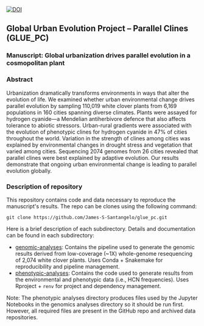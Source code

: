 [![DOI](https://zenodo.org/badge/DOI/10.5281/zenodo.5765252.svg)](https://doi.org/10.5281/zenodo.5765252)

## Global Urban Evolution Project – Parallel Clines (GLUE_PC)
### Manuscript: Global urbanization drives parallel evolution in a cosmopolitan plant

### Abstract

Urbanization dramatically transforms environments in ways that alter the evolution of life. We examined whether urban environmental change drives parallel evolution by sampling 110,019 white clover plants from 6,169 populations in 160 cities spanning diverse climates. Plants were assayed for hydrogen cyanide—a Mendelian antiherbivore defence that also affects tolerance to abiotic stressors. Urban-rural gradients were associated with the evolution of phenotypic clines for hydrogen cyanide in 47% of cities throughout the world. Variation in the strength of clines among cities was explained by environmental changes in drought stress and vegetation that varied among cities. Sequencing 2074 genomes from 26 cities revealed that parallel clines were best explained by adaptive evolution. Our results demonstrate that ongoing urban environmental change is leading to parallel evolution globally.

### Description of repository

This repository contains code and data necessary to reproduce the manuscript's results. The repo can be clones using the following command:

`git clone https://github.com/James-S-Santangelo/glue_pc.git`

Here is a brief description of each subdirectory. Details and documentation can be found in each subdirectory:

- [genomic-analyses](./genomic-analyses): Contains the pipeline used to generate the genomic results derived from low-coverage (\~1X) whole-genome resequencing of 2,074 white clover plants. Uses Conda + Snakemake for reproducibility and pipeline management. 
- [phenotypic-analyses](./phenotypic-analyses): Contains the code used to generate results from the environmental and phenotypic data (i.e., HCN frequencies). Uses Rproject + `renv` for project and dependency management.

Note: The phenotypic analyses directory produces files used by the Jupyter Notebooks in the genomics analyses directory so it should be run first. However, all required files are present in the GitHub repo and archived data repositories. 

